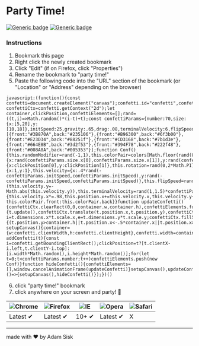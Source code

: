 # Party Time!
[![Generic badge](https://img.shields.io/badge/Version-2.0.0-blue.svg)](https://shields.io/) [![Generic badge](https://img.shields.io/badge/Made%20with-Love-red.svg)](https://adamsisk.info/)
### Instructions
1. Bookmark this page
2. Right click the newly created bookmark
3. Click "Edit" (if on Firefox, click "Properties")
4. Rename the bookmark to "party time!"
5. Paste the following code into the "URL" section of the bookmark (or "Location" or "Address" depending on the browser)
```
javascript:(function(){const confetti=document.createElement("canvas");confetti.id="confetti",confetti.class="confetti",confetti.style.width="100%",confetti.style.height="100vh",confetti.style.position="fixed",confetti.style.zIndex="99999",document.body.insertBefore(confetti,document.body.firstElementChild);const confettiCtx=confetti.getContext("2d");let container,clickPosition,confettiElements=[];rand=((t,i)=>Math.random()*(i-t)+t);const confettiParams={number:70,size:{x:[5,20],y:[10,18]},initSpeed:25,gravity:.65,drag:.08,terminalVelocity:6,flipSpeed:.017},colors=[{front:"#3B870A",back:"#235106"},{front:"#B96300",back:"#6f3b00"},{front:"#E23D34",back:"#88251f"},{front:"#CD3168",back:"#7b1d3e"},{front:"#664E8B",back:"#3d2f53"},{front:"#394F78",back:"#222f48"},{front:"#008A8A",back:"#005353"}];function Conf(){this.randomModifier=rand(-1,1),this.colorPair=colors[Math.floor(rand(0,colors.length))],this.dimensions={x:rand(confettiParams.size.x[0],confettiParams.size.x[1]),y:rand(confettiParams.size.y[0],confettiParams.size.y[1])},this.position={x:clickPosition[0],y:clickPosition[1]},this.rotation=rand(0,2*Math.PI),this.scale={x:1,y:1},this.velocity={x:.4*rand(-confettiParams.initSpeed,confettiParams.initSpeed),y:rand(-confettiParams.initSpeed,confettiParams.initSpeed)},this.flipSpeed=rand(.2,1.5)*confettiParams.flipSpeed,this.position.y<=container.h&&(this.velocity.y=-Math.abs(this.velocity.y)),this.terminalVelocity=rand(1,1.5)*confettiParams.terminalVelocity,this.update=function(){this.velocity.x*=.98,this.position.x+=this.velocity.x,this.velocity.y+=this.randomModifier*confettiParams.drag,this.velocity.y+=confettiParams.gravity,this.velocity.y=Math.min(this.velocity.y,this.terminalVelocity),this.position.y+=this.velocity.y,this.scale.y=Math.cos((this.position.y+this.randomModifier)*this.flipSpeed),this.color=this.scale.y>0?this.colorPair.front:this.colorPair.back}}function updateConfetti(){confettiCtx.clearRect(0,0,container.w,container.h),confettiElements.forEach(t=>{t.update(),confettiCtx.translate(t.position.x,t.position.y),confettiCtx.rotate(t.rotation);const i=t.dimensions.x*t.scale.x,e=t.dimensions.y*t.scale.y;confettiCtx.fillStyle=t.color,confettiCtx.fillRect(-.5*i,-.5*e,i,e),confettiCtx.setTransform(1,0,0,1,0,0)}),confettiElements.forEach((t,i)=>{(t.position.y>container.h||t.position.x<-.5*container.x||t.position.x>1.5*container.x)&&confettiElements.splice(i,1)}),window.requestAnimationFrame(updateConfetti)}function setupCanvas(){container={w:confetti.clientWidth,h:confetti.clientHeight},confetti.width=container.w,confetti.height=container.h}function addConfetti(t){const i=confetti.getBoundingClientRect();clickPosition=t?[t.clientX-i.left,t.clientY-i.top]:[i.width*Math.random(),i.height*Math.random()];for(let t=0;t<confettiParams.number;t++)confettiElements.push(new Conf)}function hideConfetti(){confettiElements=[],window.cancelAnimationFrame(updateConfetti)}setupCanvas(),updateConfetti(),confetti.addEventListener("click",addConfetti),window.addEventListener("resize",()=>{setupCanvas(),hideConfetti()});})()

```
6. click "party time!" bookmark
7. click anywhere on your screen and party! 🎉

![Chrome](https://raw.githubusercontent.com/alrra/browser-logos/master/src/chrome/chrome_48x48.png) | ![Firefox](https://raw.githubusercontent.com/alrra/browser-logos/master/src/firefox/firefox_48x48.png) | ![IE](https://raw.githubusercontent.com/alrra/browser-logos/master/src/edge/edge_48x48.png) | ![Opera](https://raw.githubusercontent.com/alrra/browser-logos/master/src/opera/opera_48x48.png) | ![Safari](https://raw.githubusercontent.com/alrra/browser-logos/master/src/safari/safari_48x48.png)
--- | --- | --- | --- | --- |
Latest ✔ | Latest ✔ | 10+ ✔ | Latest ✔ | X |
---
made with ♥️ by Adam Sisk
